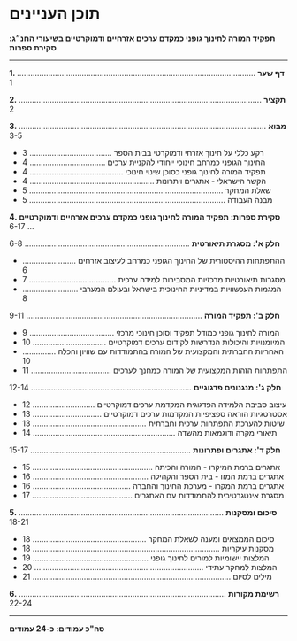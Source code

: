 # תוכן העניינים

**תפקיד המורה לחינוך גופני כמקדם ערכים אזרחיים ודמוקרטיים בשיעורי החנ״ג: סקירת ספרות**

---

**1. דף שער** ........................................................................................................... 1

**2. תקציר** ............................................................................................................. 2

**3. מבוא** ............................................................................................................... 3-5
   - רקע כללי על חינוך אזרחי ודמוקרטי בבית הספר ..................................... 3
   - החינוך הגופני כמרחב חינוכי ייחודי להקניית ערכים .................................. 4
   - תפקיד המורה לחינוך גופני כסוכן שינוי חינוכי .......................................... 4
   - הקשר הישראלי - אתגרים ויתרונות ........................................................ 4
   - שאלת המחקר ....................................................................................... 5
   - מבנה העבודה ........................................................................................ 5

**4. סקירת ספרות: תפקיד המורה לחינוך גופני כמקדם ערכים אזרחיים ודמוקרטיים** ... 6-17

   **חלק א': מסגרת תיאורטית** .......................................................................... 6-8
   - ההתפתחות ההיסטורית של החינוך הגופני כמרחב לעיצוב אזרחים ........................ 6
   - מסגרות תיאורטיות מרכזיות המסבירות למידה ערכית ....................................... 7
   - המגמות העכשוויות במדיניות החינוכית בישראל ובעולם המערבי ......................... 8

   **חלק ב': תפקיד המורה** ............................................................................... 9-11
   - המורה לחינוך גופני כמודל תפקיד וסוכן חינוכי מרכזי ...................................... 9
   - המיומנויות והיכולות הנדרשות לקידום ערכים דמוקרטיים ................................. 10
   - האחריות החברתית והמקצועית של המורה בהתמודדות עם שוויון והכלה ............... 10
   - התפתחות הזהות המקצועית של המורה כמחנך לערכים .................................... 11

   **חלק ג': מנגנונים פדגוגיים** ........................................................................ 12-14
   - עיצוב סביבת הלמידה הפדגוגית המקדמת ערכים דמוקרטיים ............................ 12
   - אסטרטגיות הוראה ספציפיות המקדמות ערכים דמוקרטיים ............................... 13
   - שיטות להערכת התפתחות ערכית וחברתית ................................................... 13
   - תיאורי מקרה ודוגמאות מהשדה ................................................................ 14

   **חלק ד': אתגרים ופתרונות** ........................................................................ 15-17
   - אתגרים ברמת המיקרו - המורה והכיתה ...................................................... 15
   - אתגרים ברמת המזו - בית הספר והקהילה .................................................... 16
   - אתגרים ברמת המקרו - מערכת החינוך והחברה ............................................ 16
   - מסגרת אינטגרטיבית להתמודדות עם האתגרים ............................................. 17

**5. סיכום ומסקנות** ............................................................................................ 18-21
   - סיכום הממצאים ומענה לשאלת המחקר ................................................... 18
   - מסקנות עיקריות .................................................................................... 18
   - המלצות יישומיות למורים לחינוך גופני .................................................... 19
   - המלצות למחקר עתידי ............................................................................ 20
   - מילים לסיום ......................................................................................... 21

**6. רשימת מקורות** ............................................................................................. 22-24

---

**סה"כ עמודים: כ-24 עמודים**
